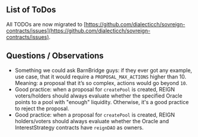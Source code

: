 ## List of ToDos

All TODOs are now migrated to [https://github.com/dialecticch/sovreign-contracts/issues](https://github.com/dialecticch/sovreign-contracts/issues).

## Questions / Observations

- Something we could ask BarnBridge guys: if they ever got any example, use case, 
that it would require a `PROPOSAL_MAX_ACTIONS` higher than 10. Meaning: a proposal that it’s so complex, 
actions would go beyond `10`.
- Good practice: when a proposal for `createPool` is created, REIGN voters/holders should always evaluate
whether the specified Oracle points to a pool with "enough" liquidity. Otherwise, it's a good practice
to reject the proposal.
- Good practice: when a proposal for `createPool` is created, REIGN holders/voters should always evaluate
whether the Oracle and InterestStrategy contracts have `reignDAO` as owners.